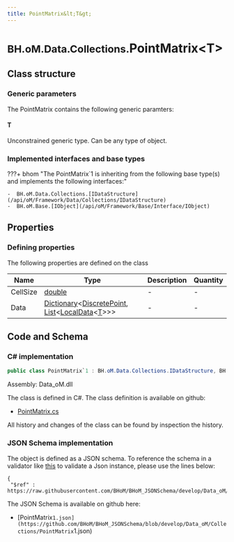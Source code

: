 ```yaml
---
title: PointMatrix&lt;T&gt;
---
```


# <small>BH.oM.Data.Collections.</small>**PointMatrix&lt;T&gt;**



## Class structure

### Generic parameters

The PointMatrix contains the following generic paramters:

#### T

Unconstrained generic type. Can be any type of object.

### Implemented interfaces and base types

???+ bhom "The PointMatrix`1 is inheriting from the following base type(s) and implements the following interfaces:"

    -  BH.oM.Data.Collections.[IDataStructure](/api/oM/Framework/Data/Collections/IDataStructure)
    -  BH.oM.Base.[IObject](/api/oM/Framework/Base/Interface/IObject)


## Properties



### Defining properties

The following properties are defined on the class

| Name             | Type             | Description      | Quantity         |
|------------------|------------------|------------------|------------------|
| CellSize | [double](https://learn.microsoft.com/en-us/dotnet/api/System.Double?view=netstandard-2.0) | - | - |
| Data | [Dictionary](https://learn.microsoft.com/en-us/dotnet/api/System.Collections.Generic.Dictionary-2?view=netstandard-2.0)&lt;[DiscretePoint](/api/oM/Framework/Data/Collections/DiscretePoint), [List](https://learn.microsoft.com/en-us/dotnet/api/System.Collections.Generic.List-1?view=netstandard-2.0)&lt;[LocalData](/api/oM/Framework/Data/Collections/LocalData)&lt;[T](#t)&gt;&gt;&gt; | - | - |


## Code and Schema

### C# implementation

``` C# title="C#"
public class PointMatrix`1 : BH.oM.Data.Collections.IDataStructure, BH.oM.Base.IObject
```

Assembly: Data_oM.dll

The class is defined in C#. The class definition is available on github:

- [PointMatrix.cs](https://github.com/BHoM/BHoM/blob/develop/Data_oM/Collections\PointMatrix.cs)

All history and changes of the class can be found by inspection the history.
### JSON Schema implementation

The object is defined as a JSON schema. To reference the schema in a validator like [this](https://www.jsonschemavalidator.net/) to validate a Json instance, please use the lines below:

``` { .json .copy .select } title="JSON Schema"
{
 "$ref" : https://raw.githubusercontent.com/BHoM/BHoM_JSONSchema/develop/Data_oM/Collections/PointMatrix`1.json}
```

The JSON Schema is available on github here:

- [PointMatrix`1.json](https://github.com/BHoM/BHoM_JSONSchema/blob/develop/Data_oM/Collections/PointMatrix`1.json)
